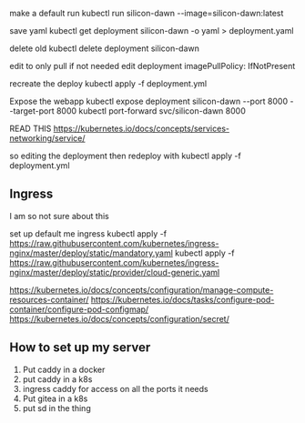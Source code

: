 make a default run
kubectl run silicon-dawn --image=silicon-dawn:latest

save yaml
kubectl get deployment silicon-dawn -o yaml > deployment.yaml

delete old
kubectl delete deployment silicon-dawn

edit to only pull if not needed
edit deployment
 imagePullPolicy: IfNotPresent

recreate the deploy
kubectl apply -f deployment.yml

Expose the webapp
kubectl expose deployment silicon-dawn --port 8000 --target-port 8000
kubectl port-forward svc/silicon-dawn 8000

READ THIS https://kubernetes.io/docs/concepts/services-networking/service/

so editing the deployment then redeploy with 
kubectl apply -f deployment.yml



## Ingress
I am so not sure about this

set up default me ingress
kubectl apply -f https://raw.githubusercontent.com/kubernetes/ingress-nginx/master/deploy/static/mandatory.yaml
kubectl apply -f https://raw.githubusercontent.com/kubernetes/ingress-nginx/master/deploy/static/provider/cloud-generic.yaml


https://kubernetes.io/docs/concepts/configuration/manage-compute-resources-container/
https://kubernetes.io/docs/tasks/configure-pod-container/configure-pod-configmap/
https://kubernetes.io/docs/concepts/configuration/secret/



## How to set up my server

1. Put caddy in a docker
1. put caddy in a k8s
1. ingress caddy for access on all the ports it needs
1. Put gitea in a k8s
1. put sd in the thing
